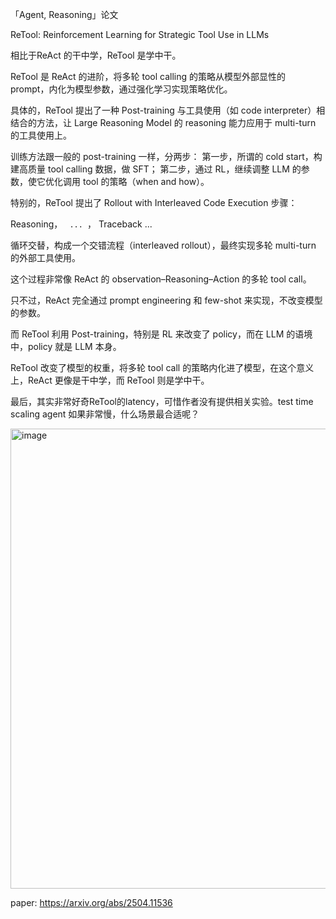 「Agent, Reasoning」论文

ReTool: Reinforcement Learning for Strategic Tool Use in LLMs

相比于ReAct 的干中学，ReTool 是学中干。

ReTool 是 ReAct 的进阶，将多轮 tool calling 的策略从模型外部显性的 prompt，内化为模型参数，通过强化学习实现策略优化。

具体的，ReTool 提出了一种 Post-training 与工具使用（如 code interpreter）相结合的方法，让 Large Reasoning Model 的 reasoning 能力应用于 multi-turn 的工具使用上。

训练方法跟一般的 post-training 一样，分两步：
第一步，所谓的 cold start，构建高质量 tool calling 数据，做 SFT；
第二步，通过 RL，继续调整 LLM 的参数，使它优化调用 tool 的策略（when and how）。

特别的，ReTool 提出了 Rollout with Interleaved Code Execution 步骤：

Reasoning，
<code> ... </code>，
<interpreter>Traceback ... </interpreter>

循环交替，构成一个交错流程（interleaved rollout），最终实现多轮 multi-turn 的外部工具使用。

这个过程非常像 ReAct 的 observation–Reasoning–Action 的多轮 tool call。

只不过，ReAct 完全通过 prompt engineering 和 few-shot 来实现，不改变模型的参数。

而 ReTool 利用 Post-training，特别是 RL 来改变了 policy，而在 LLM 的语境中，policy 就是 LLM 本身。

ReTool 改变了模型的权重，将多轮 tool call 的策略内化进了模型，在这个意义上，ReAct 更像是干中学，而 ReTool 则是学中干。

最后，其实非常好奇ReTool的latency，可惜作者没有提供相关实验。test time scaling agent 如果非常慢，什么场景最合适呢？

<img width="1200" height="736" alt="image" src="https://github.com/user-attachments/assets/b2eb4ed6-7fa3-4637-b2a9-bccb5209e067" />

paper:
https://arxiv.org/abs/2504.11536

